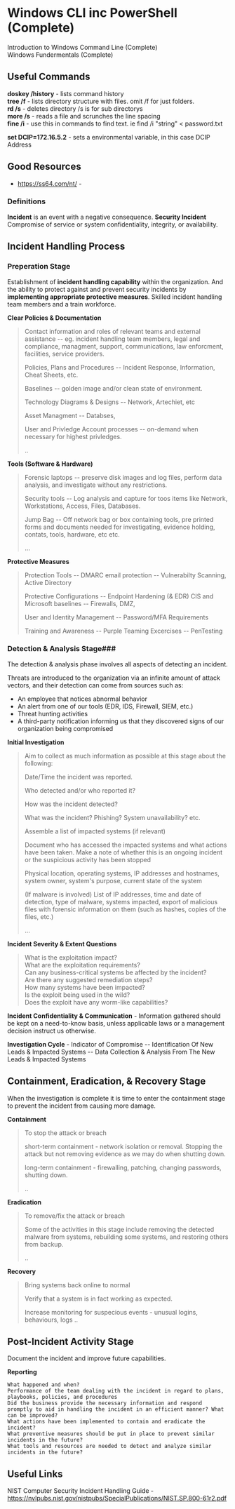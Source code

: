 # Windows CLI inc PowerShell (Complete)
Introduction to Windows Command Line (Complete)  
Windows Fundermentals (Complete)  

## Useful Commands 
**doskey /history** - lists command history  
**tree /f** - lists directory structure with files. omit /f for just folders.  
**rd /s** - deletes directory /s is for sub directorys  
**more /s** - reads a file and scrunches the line spacing  
**fine /i** - use this in commands to find text. ie find /i "string" < password.txt  

**set DCIP=172.16.5.2** - sets a environmental variable, in this case DCIP Address  


## Good Resources 
- https://ss64.com/nt/ -


  




### Definitions
**Incident** is an event with a negative consequence. 
**Security Incident** Compromise of service or system confidentiality, integrity, or availability.


## Incident Handling Process  

### Preperation Stage ##
Establishment of **incident handling capability** within the organization. And the ability to protect against and prevent security incidents by **implementing appropriate protective measures**. Skilled incident handling team members and a train workforce. 


**Clear Policies & Documentation**
> Contact information and roles of relevant teams and external assistance -- eg. incident handling team members, legal and compliance, managment, support, communications, law enforcment, facilities, service providers.
>
> Policies, Plans and Procedures -- Incident Response, Information, Cheat Sheets, etc.
>
> Baselines -- golden image and/or clean state of environment.
>
> Technology Diagrams & Designs -- Network, Artechiet, etc
>
> Asset Managment -- Databses,
>
> User and Privledge Account processes -- on-demand when necessary for highest privledges.
>
>   ..


**Tools (Software & Hardware)**
> Forensic laptops -- preserve disk images and log files, perform data analysis, and investigate without any restrictions.
>
> Security tools -- Log analysis and capture for toos items like Network, Workstations, Access, Files, Databases.
>
> Jump Bag -- Off network bag or box containing tools, pre printed forms and documents needed for investigating, evidence holding, contats, tools, hardware, etc etc.
>
> ...  

**Protective Measures**
> Protection Tools -- DMARC email protection  --  Vulnerabilty Scanning, Active Directory
>
> Protective Configurations -- Endpoint Hardening (& EDR) CIS and Microsoft baselines -- Firewalls, DMZ, 
>
> User and Identity Management -- Password/MFA Requirements
>
> Training and Awareness --  Purple Teaming Excercises -- PenTesting



### Detection & Analysis Stage###
The detection & analysis phase involves all aspects of detecting an incident.  

Threats are introduced to the organization via an infinite amount of attack vectors, and their detection can come from sources such as:
- An employee that notices abnormal behavior
- An alert from one of our tools (EDR, IDS, Firewall, SIEM, etc.)
- Threat hunting activities
- A third-party notification informing us that they discovered signs of our organization being compromised


**Initial Investigation**
> Aim to collect as much information as possible at this stage about the following:
> 
> Date/Time the incident was reported.
> 
> Who detected and/or who reported it?
> 
> How was the incident detected?
> 
> What was the incident? Phishing? System unavailability? etc.
> 
> Assemble a list of impacted systems (if relevant)
> 
> Document who has accessed the impacted systems and what actions have been taken. Make a note of whether this is an ongoing incident or the suspicious activity has been stopped
> 
> Physical location, operating systems, IP addresses and hostnames, system owner, system's purpose, current state of the system
>
> (If malware is involved) List of IP addresses, time and date of detection, type of malware, systems impacted, export of malicious files with forensic information on them (such as hashes, copies of the files, etc.)
>
> ...  


**Incident Severity & Extent Questions**  
>   What is the exploitation impact?  
    What are the exploitation requirements?  
    Can any business-critical systems be affected by the incident?  
    Are there any suggested remediation steps?  
    How many systems have been impacted?  
    Is the exploit being used in the wild?  
    Does the exploit have any worm-like capabilities?  


**Incident Confidentiality & Communication** - Information gathered should be kept on a need-to-know basis, unless applicable laws or a management decision instruct us otherwise.  

**Investigation Cycle** - Indicator of Compromise -- Identification Of New Leads & Impacted Systems -- Data Collection & Analysis From The New Leads & Impacted Systems


## Containment, Eradication, & Recovery Stage ##
When the investigation is complete it is time to enter the containment stage to prevent the incident from causing more damage.


**Containment**
> To stop the attack or breach
>
> short-term containment - network isolation or removal. Stopping the attack but not removing evidence as we may do when shutting down.
>  
> long-term containment - firewalling, patching, changing passwords, shutting down.
>
> ..

**Eradication**
> To remove/fix the attack or breach
>
> Some of the activities in this stage include removing the detected malware from systems, rebuilding some systems, and restoring others from backup.
>
> ..

**Recovery**
> Bring systems back online to normal
>
> Verify that a system is in fact working as expected.
>
> Increase monitoring for suspecious events - unusual logins, behaviours, logs
> ..

## Post-Incident Activity Stage ##
Document the incident and improve future capabilities.

**Reporting**
> 
    What happened and when?
    Performance of the team dealing with the incident in regard to plans, playbooks, policies, and procedures
    Did the business provide the necessary information and respond promptly to aid in handling the incident in an efficient manner? What can be improved?
    What actions have been implemented to contain and eradicate the incident?
    What preventive measures should be put in place to prevent similar incidents in the future?
    What tools and resources are needed to detect and analyze similar incidents in the future?
>



## Useful Links ##  
NIST Computer Security
Incident Handling Guide - https://nvlpubs.nist.gov/nistpubs/SpecialPublications/NIST.SP.800-61r2.pdf  

